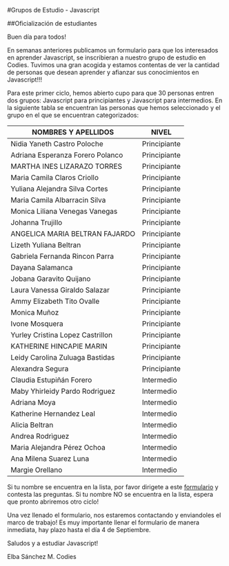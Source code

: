 #Grupos de Estudio - Javascript

##Oficialización de estudiantes

Buen día para todos!

En semanas anteriores publicamos un formulario para que los interesados en aprender Javascript, se inscribieran a nuestro grupo de
estudio en Codies. Tuvimos una gran acogida y estamos contentas de ver la cantidad de personas que desean aprender y afianzar 
sus conocimientos en Javascript!!! 

Para este primer ciclo, hemos abierto cupo para que 30 personas entren dos grupos: Javascript para principiantes y Javascript para
intermedios. En la siguiente tabla se encuentran las personas que hemos seleccionado y el grupo en el que se encuentran categorizados:

|NOMBRES Y APELLIDOS|	NIVEL|
|-------------------|------|
|Nidia Yaneth Castro Poloche|Principiante|
|Adriana Esperanza Forero Polanco|Principiante|
|MARTHA INES LIZARAZO TORRES|	Principiante|
|Maria Camila Claros Criollo|	Principiante|
|Yuliana Alejandra Silva Cortes|	Principiante|
|Maria Camila Albarracin Silva|	Principiante|
|Monica Liliana Venegas Vanegas|	Principiante|
|Johanna Trujillo|	Principiante|
|ANGELICA MARIA BELTRAN FAJARDO|	Principiante|
|Lizeth Yuliana Beltran|	Principiante|
|Gabriela Fernanda Rincon Parra| 	Principiante|
|Dayana Salamanca|	Principiante|
|Jobana Garavito Quijano|	Principiante|
|Laura Vanessa Giraldo Salazar|	Principiante|
|Ammy Elizabeth Tito Ovalle|	Principiante|
|Monica Muñoz|	Principiante|
|Ivone Mosquera| 	Principiante|
|Yurley Cristina Lopez Castrillon|	Principiante|
|KATHERINE HINCAPIE MARIN|	Principiante|
|Leidy Carolina Zuluaga Bastidas|	Principiante|
|Alexandra Segura|	Principiante|
|Claudia Estupiñán Forero| Intermedio|
|Maby Yhirleidy Pardo Rodriguez|	Intermedio|
|Adriana Moya|	Intermedio|
|Katherine Hernandez Leal| 	Intermedio|
|Alicia Beltran| Intermedio|
|Andrea Rodrìguez|	Intermedio|
|Maria Alejandra Pérez Ochoa|	Intermedio|
|Ana Milena Suarez Luna|	Intermedio|
|Margie Orellano| 	Intermedio|

Si tu nombre se encuentra en la lista, por favor dirigete a este [formulario](http://goo.gl/forms/rvKjfYDRIs) y contesta las preguntas.
Si tu  nombre NO se encuentra en la lista, espera que pronto abriremos otro ciclo!

Una vez llenado el formulario, nos estaremos contactando y enviandoles el marco de trabajo!
Es muy importante llenar el formulario de manera inmediata, hay plazo hasta el día 4 de Septiembre.

Saludos y a estudiar Javascript!

Elba Sánchez M.
Codies
